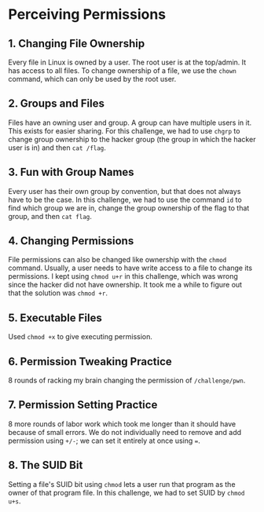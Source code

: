 # Perceiving Permissions

## 1. Changing File Ownership
Every file in Linux is owned by a user. The root user is at the top/admin. It has access to all files. To change ownership of a file, we use the `chown` command, which can only be used by the root user.

## 2. Groups and Files
Files have an owning user and group. A group can have multiple users in it. This exists for easier sharing. For this challenge, we had to use `chgrp` to change group ownership to the hacker group (the group in which the hacker user is in) and then `cat /flag`.

## 3. Fun with Group Names
Every user has their own group by convention, but that does not always have to be the case. In this challenge, we had to use the command `id` to find which group we are in, change the group ownership of the flag to that group, and then `cat flag`.

## 4. Changing Permissions
File permissions can also be changed like ownership with the `chmod` command. Usually, a user needs to have write access to a file to change its permissions. I kept using `chmod u+r` in this challenge, which was wrong since the hacker did not have ownership. It took me a while to figure out that the solution was `chmod +r`.

## 5. Executable Files
Used `chmod +x` to give executing permission.

## 6. Permission Tweaking Practice
8 rounds of racking my brain changing the permission of `/challenge/pwn`.

## 7. Permission Setting Practice
8 more rounds of labor work which took me longer than it should have because of small errors. We do not individually need to remove and add permission using `+/-`; we can set it entirely at once using `=`.

## 8. The SUID Bit
Setting a file's SUID bit using `chmod` lets a user run that program as the owner of that program file. In this challenge, we had to set SUID by `chmod u+s`.
